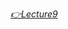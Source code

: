 *[👉Lecture9](https://www.notion.so/sureedding/ZK-KZG-Polynomial-Commitments-43a7c763ca1e4b5b93ac94dfb2c84949)*